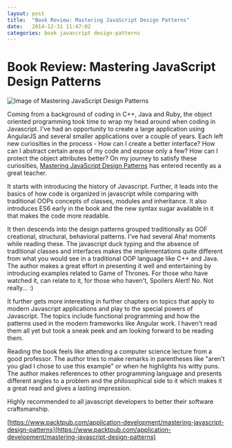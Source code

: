 ```yaml
---
layout: post
title:  "Book Review: Mastering JavaScript Design Patterns"
date:   2014-12-31 11:47:02
categories: book javascript design-patterns
---
```


# Book Review: Mastering JavaScript Design Patterns

![Image of Mastering JavaScript Design Patterns](https://www.packtpub.com/sites/default/files/7986OS_Mastering%20JavaScript%20Design%20Patterns.jpg)

Coming from a background of coding in C++, Java and Ruby, the object oriented programming took time to wrap my head around when coding in Javascript. I've had an opportunity to create a large application using AngularJS and several smaller applications over a couple of years. Each left new curiosities in the process - How can I create a better interface? How can I abstract certain areas of my code and expose only a few? How can I protect the object attributes better? On my journey to satisfy these curiosities, [Mastering JavaScript Design Patterns](https://www.packtpub.com/application-development/mastering-javascript-design-patterns) has entered recently as a great teacher.

It starts with introducing the history of Javascript. Further, it leads into the basics of how code is organized in javascript while comparing with traditional OOPs concepts of classes, modules and inheritance. It also introduces ES6 early in the book and the new syntax sugar available in it that makes the code more readable.

It then descends into the design patterns grouped traditionally as GOF creational, structural, behavioral patterns. I've had several Aha! moments while reading these. The javascript duck typing and the absence of traditional classes and interfaces makes the implementations quite different from what you would see in a traditional OOP language like C++ and Java. The author makes a great effort in presenting it well and entertaining by introducing examples related to Game of Thrones. For those who have watched it, can relate to it, for those who haven't, Spoilers Alert! No. Not really... :)

It further gets more interesting in further chapters on topics that apply to modern Javascript applications and play to the special powers of Javascript. The topics include functional programming and how the patterns used in the modern frameworks like Angular work. I haven't read them all yet but took a sneak peek and am looking forward to be reading them.

Reading the book feels like attending a computer science lecture from a good professor. The author tries to make remarks in parentheses like "aren't you glad I chose to use this example" or when he highlights his witty puns. The author makes references to other programming language and presents different angles to a problem and the philosophical side to it which makes it a great read and gives a lasting impression.

Highly recommended to all javascript developers to better their software craftsmanship.

[https://www.packtpub.com/application-development/mastering-javascript-design-patterns](https://www.packtpub.com/application-development/mastering-javascript-design-patterns)


